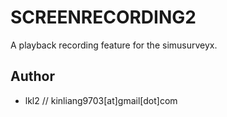 SCREENRECORDING2
================

A playback recording feature for the simusurveyx. 

Author
------
* lkl2 // kinliang9703[at]gmail[dot]com